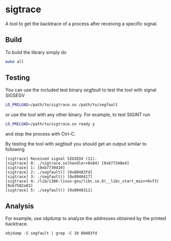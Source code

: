 # sigtrace
A tool to get the backtrace of a process after receiving a specific signal.

## Build

To build the library simply do

```bash
make all
```

## Testing

You can use the included test binary _segfault_ to test the tool with signal SIGSEGV

```bash
LD_PRELOAD=/path/to/sigtrace.so /path/to/segfault
```

or use the tool with any other binary. For example, to test SIGINT run

```bash
LD_PRELOAD=/path/to/sigtrace.so ready y
```
and stop the process with Ctrl-C.


By testing the tool with _segfault_ you should get an output similar to following

```
[sigtrace] Received signal SIGSEGV (11).
[sigtrace] 0: ./sigtrace.so(handler+0x84) [0xb77348e4]
[sigtrace] 1: [0xb7739410]
[sigtrace] 2: ./segfault() [0x80483fd]
[sigtrace] 3: ./segfault() [0x8048417]
[sigtrace] 4: /lib/i386-linux-gnu/libc.so.6(__libc_start_main+0xf3) [0xb7582a83]
[sigtrace] 5: ./segfault() [0x8048311]
```

## Analysis

For example, use _objdump_ to analyze the addresses obtained by the printed backtrace.

```
objdump -S segfault | grep -C 10 80483fd
```



